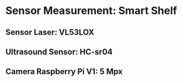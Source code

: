 # Sensor Measurement: Smart Shelf
## Sensor Laser: VL53LOX
## Ultrasound Sensor: HC-sr04
## Camera Raspberry Pi V1: 5 Mpx
